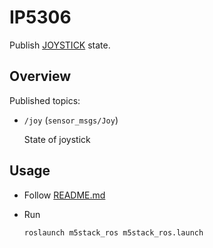# IP5306

Publish [JOYSTICK](https://docs.m5stack.com/en/unit/joystick) state.

## Overview

Published topics:

- `/joy` (`sensor_msgs/Joy`)

  State of joystick

## Usage

- Follow [README.md](https://github.com/jsk-ros-pkg/jsk_3rdparty/tree/master/m5stack_ros)

- Run

  ```bash
  roslaunch m5stack_ros m5stack_ros.launch
  ```
